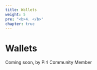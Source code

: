 ```yaml
---
title: Wallets
weight: 5
pre: "<b>4. </b>"
chapter: true
---
```


# Wallets

Coming soon, by Pirl Community Member
